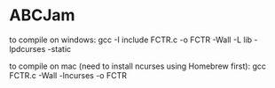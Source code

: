 # ABCJam

to compile on windows: 
gcc -I include FCTR.c -o FCTR -Wall -L lib -lpdcurses -static

to compile on mac (need to install ncurses using Homebrew first):
gcc FCTR.c -Wall -lncurses -o FCTR
